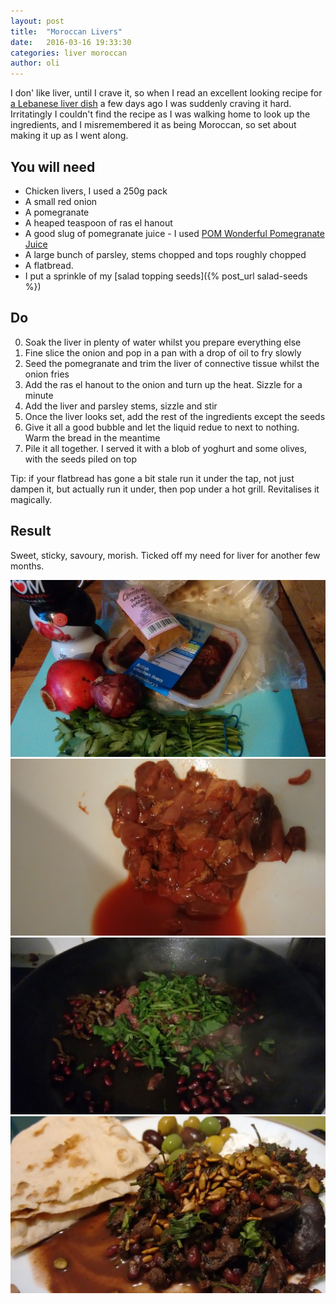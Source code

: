 ```yaml
---
layout: post
title:  "Moroccan Livers"
date:   2016-03-16 19:33:30
categories: liver moroccan
author: oli
---
```


I don' like liver, until I crave it, so when I read an excellent looking recipe for [a Lebanese liver dish](http://www.louchegastronomique.com/2016/chicken-livers-with-pomegranate-molasses-sawda-djej/) a few days ago I was suddenly craving it hard.  Irritatingly I couldn't find the recipe as I was walking home to look up the ingredients, and I misremembered it as being Moroccan, so set about making it up as I went along.

## You will need


* Chicken livers, I used a 250g pack
* A small red onion
* A pomegranate
* A heaped teaspoon of ras el hanout
* A good slug of pomegranate juice - I used  [POM Wonderful Pomegranate Juice](http://amzn.to/1UAaYsu )
* A large bunch of parsley, stems chopped and tops roughly chopped
* A flatbread.
* I put a sprinkle of my [salad topping seeds]({% post_url salad-seeds %})



## Do

0. Soak the liver in plenty of water whilst you prepare everything else
1. Fine slice the onion and pop in a pan with a drop of oil to fry slowly
2. Seed the pomegranate and trim the liver of connective tissue whilst the onion fries
3. Add the ras el hanout to the onion and turn up the heat.  Sizzle for a minute
4. Add the liver and parsley stems, sizzle and stir
5. Once the liver looks set, add the rest of the ingredients except the seeds
6. Give it all a good bubble and let the liquid redue to next to nothing.  Warm the bread in the meantime
7. Pile it all together.  I served it with a blob of yoghurt and some olives, with the seeds piled on top

Tip: if your flatbread has gone a bit stale run it under the tap, not just dampen it, but actually run it under, then pop under a hot grill.  Revitalises it magically.

## Result

Sweet, sticky, savoury, morish.  Ticked off my need for liver for another few months.


![Ingrediants](/images/moroccan-liver/moroccan-liver-1.jpg)
![Soaked liver](/images/moroccan-liver/moroccan-liver-2.jpg)
![Pre--sizzle](/images/moroccan-liver/moroccan-liver-3.jpg)
![GET IN MY FACE](/images/moroccan-liver/moroccan-liver-4.jpg)
